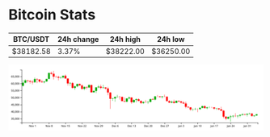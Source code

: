 # Bitcoin Stats

BTC/USDT|24h change|24h high|24h low|
|---|---|---|---|
|$38182.58|3.37%|$38222.00|$36250.00|

<img src="./chart.svg">
